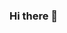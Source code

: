 ### Hi there 👋

<!--
**Ghada-Atef/Ghada-Atef** is a ✨ _special_ ✨ repository because its `README.md` (this file) appears on your GitHub profile.

Here are some ideas to get you started:

- 🔭 I’m currently working as a web developer and instructor.
- 🌱 I’m currently learning graphic design.
- 👯 I’m looking to collaborate on ...
- 🤔 I’m looking for help with ...
- 💬 Ask me about anything
- 📫 How to reach me: by using gmail, linkedin or facebook
- 😄 Pronouns: ...
- ⚡ Fun fact: ...
-->

